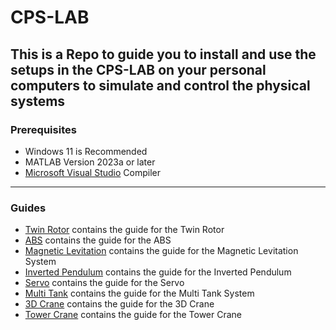 # CPS-LAB

## This is a Repo to guide you to install and use the setups in the CPS-LAB on your personal computers to simulate and control the physical systems

### Prerequisites

- Windows 11 is Recommended 
- MATLAB Version 2023a or later
- [Microsoft Visual Studio](https://visualstudio.microsoft.com/) Compiler

---

### Guides

- [Twin Rotor](TwinRotor) contains the guide for the Twin Rotor
- [ABS](ABS) contains the guide for the ABS
- [Magnetic Levitation](MagLev) contains the guide for the Magnetic Levitation System
- [Inverted Pendulum](Pendulum) contains the guide for the Inverted Pendulum
- [Servo](Servo) contains the guide for the Servo
- [Multi Tank](Tank) contains the guide for the Multi Tank System
- [3D Crane](3dCrane) contains the guide for the 3D Crane
- [Tower Crane](TowerCrane) contains the guide for the Tower Crane

